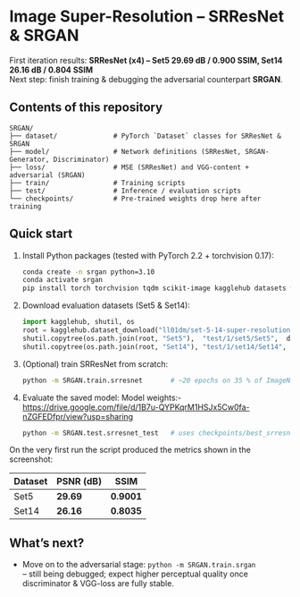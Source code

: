 # Image Super-Resolution – SRResNet & SRGAN  
First iteration results: **SRResNet (x4) – Set5 29.69 dB / 0.900 SSIM, Set14 26.16 dB / 0.804 SSIM**  
Next step: finish training & debugging the adversarial counterpart **SRGAN**.

## Contents of this repository
```
SRGAN/
├── dataset/              # PyTorch `Dataset` classes for SRResNet & SRGAN
├── model/                # Network definitions (SRResNet, SRGAN-Generator, Discriminator)
├── loss/                 # MSE (SRResNet) and VGG-content + adversarial (SRGAN)
├── train/                # Training scripts
├── test/                 # Inference / evaluation scripts
└── checkpoints/          # Pre-trained weights drop here after training
```

## Quick start

1.  Install Python packages (tested with PyTorch 2.2 + torchvision 0.17):

    ```bash
    conda create -n srgan python=3.10
    conda activate srgan
    pip install torch torchvision tqdm scikit-image kagglehub datasets wandb
    ```

2.  Download evaluation datasets (Set5 & Set14):

    ```python
    import kagglehub, shutil, os
    root = kagglehub.dataset_download("ll01dm/set-5-14-super-resolution-dataset")
    shutil.copytree(os.path.join(root, "Set5"),  "test/1/set5/Set5",  dirs_exist_ok=True)
    shutil.copytree(os.path.join(root, "Set14"), "test/1/set14/Set14", dirs_exist_ok=True)
    ```

3.  (Optional) train SRResNet from scratch:

    ```bash
    python -m SRGAN.train.srresnet       # ~20 epochs on 35 % of ImageNet-1K
    ```

4.  Evaluate the saved model:
    Model weights:- https://drive.google.com/file/d/1B7u-QYPKqrM1HSJx5Cw0fa-nZGFEDfpr/view?usp=sharing

    ```bash
    python -m SRGAN.test.srresnet_test   # uses checkpoints/best_srresnet.pth
    ```

   On the very first run the script produced the metrics shown in the screenshot:  

   | Dataset | PSNR (dB) | SSIM |
   |---------|-----------|------|
   | Set5    | **29.69** | **0.9001** |
   | Set14   | **26.16** | **0.8035** |

## What’s next?
-  Move on to the adversarial stage: `python -m SRGAN.train.srgan`  
  – still being debugged; expect higher perceptual quality once discriminator & VGG-loss are fully stable.


